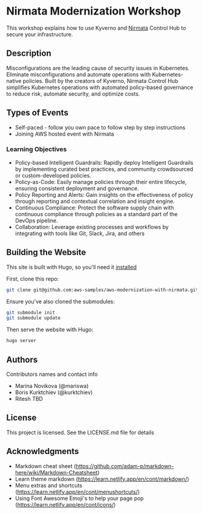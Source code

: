 # Nirmata Modernization Workshop

This workshop explains how to use Kyverno and [Nirmata](https://nirmata.com/) Control Hub to secure your infrastructure.

## Description

Misconfigurations are the leading cause of security issues in Kubernetes. Eliminate misconfigurations and automate operations with Kubernetes-native policies. Built by the creators of Kyverno, Nirmata Control Hub simplifies Kubernetes operations with automated policy-based governance to reduce risk, automate security, and optimize costs.

 ## Types of Events

 - Self-paced - follow you own pace to follow step by step instructions
 - Joining AWS hosted event with Nirmata

### Learning Objectives

* Policy-based Intelligent Guardrails: Rapidly deploy Intelligent Guardrails by implementing curated best practices, and community crowdsourced or custom-developed policies.
* Policy-as-Code: Easily manage policies through their entire lifecycle, ensuring consistent deployment and governance.
* Policy Reporting and Alerts: Gain insights on the effectiveness of policy through reporting and contextual correlation and insight engine.
* Continuous Compliance: Protect the software supply chain with continuous compliance through policies as a standard part of the DevOps pipeline.
* Collaboration: Leverage existing processes and workflows by integrating with tools like Git, Slack, Jira, and others

## Building the Website

This site is built with Hugo, so you'll need it [installed](https://gohugo.io/getting-started/quick-start/#step-1-install-hugo)

First, clone this repo:

```bash
git clone git@github.com:aws-samples/aws-modernization-with-nirmata.git
```

Ensure you've also cloned the submodules:

```bash
git submodule init
git submodule update
```

Then serve the website with Hugo:

```bash
hugo server
```

## Authors

Contributors names and contact info

* Marina Novikova (@mariswa)
* Boris Kurktchiev (@kurktchiev)
* Ritesh TBD

## License

This project is licensed. See the LICENSE.md file for details

## Acknowledgments

* Markdown cheat sheet (https://github.com/adam-p/markdown-here/wiki/Markdown-Cheatsheet)
* Learn theme markdown (https://learn.netlify.app/en/cont/markdown/)
* Menu extras and shortcuts (https://learn.netlify.app/en/cont/menushortcuts/)
* Using Font Awesome Emoji's to help your page pop (https://learn.netlify.app/en/cont/icons/)
